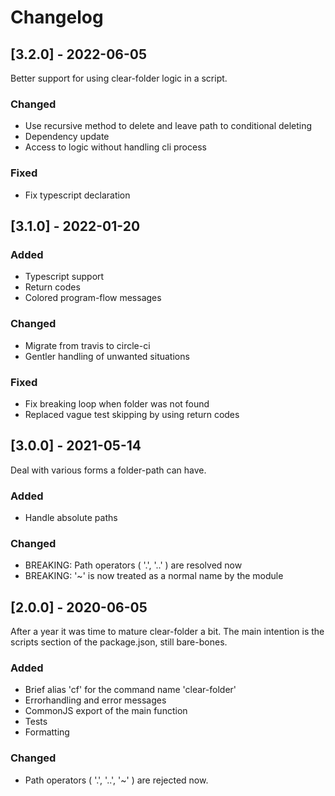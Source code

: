 # Changelog

## [3.2.0] - 2022-06-05

Better support for using clear-folder logic in a script.

### Changed
- Use recursive method to delete and leave path to conditional deleting
- Dependency update
- Access to logic without handling cli process

### Fixed
- Fix typescript declaration


## [3.1.0] - 2022-01-20

### Added
- Typescript support
- Return codes
- Colored program-flow messages

### Changed
- Migrate from travis to circle-ci
- Gentler handling of unwanted situations

### Fixed
- Fix breaking loop when folder was not found
- Replaced vague test skipping by using return codes


## [3.0.0] - 2021-05-14

Deal with various forms a folder-path can have.

### Added
- Handle absolute paths

### Changed
- BREAKING: Path operators ( '.', '..' ) are resolved now
- BREAKING: '~' is now treated as a normal name by the module


## [2.0.0] - 2020-06-05

After a year it was time to mature clear-folder a bit.
The main intention is the scripts section of the package.json,
still bare-bones.

### Added
- Brief alias 'cf' for the command name 'clear-folder'
- Errorhandling and error messages
- CommonJS export of the main function
- Tests
- Formatting

### Changed
- Path operators ( '.', '..', '~' ) are rejected now.
